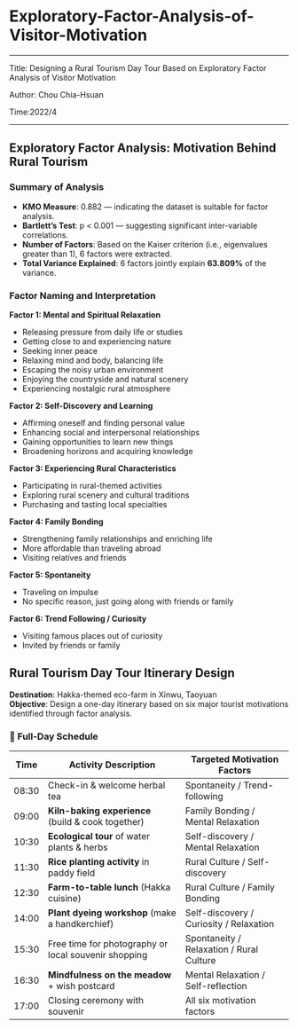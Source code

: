 # Exploratory-Factor-Analysis-of-Visitor-Motivation

---
Title: Designing a Rural Tourism Day Tour Based on Exploratory Factor Analysis of Visitor Motivation

Author: Chou Chia-Hsuan

Time:2022/4

---

## Exploratory Factor Analysis: Motivation Behind Rural Tourism

### Summary of Analysis

- **KMO Measure**: 0.882 — indicating the dataset is suitable for factor analysis.
- **Bartlett’s Test**: p < 0.001 — suggesting significant inter-variable correlations.
- **Number of Factors**: Based on the Kaiser criterion (i.e., eigenvalues greater than 1), 6 factors were extracted.
- **Total Variance Explained**: 6 factors jointly explain **63.809%** of the variance.

### Factor Naming and Interpretation

**Factor 1: Mental and Spiritual Relaxation**
- Releasing pressure from daily life or studies
- Getting close to and experiencing nature
- Seeking inner peace
- Relaxing mind and body, balancing life
- Escaping the noisy urban environment
- Enjoying the countryside and natural scenery
- Experiencing nostalgic rural atmosphere

**Factor 2: Self-Discovery and Learning**
- Affirming oneself and finding personal value
- Enhancing social and interpersonal relationships
- Gaining opportunities to learn new things
- Broadening horizons and acquiring knowledge

**Factor 3: Experiencing Rural Characteristics**
- Participating in rural-themed activities
- Exploring rural scenery and cultural traditions
- Purchasing and tasting local specialties

**Factor 4: Family Bonding**
- Strengthening family relationships and enriching life
- More affordable than traveling abroad
- Visiting relatives and friends

**Factor 5: Spontaneity**
- Traveling on impulse
- No specific reason, just going along with friends or family

**Factor 6: Trend Following / Curiosity**
- Visiting famous places out of curiosity
- Invited by friends or family

## Rural Tourism Day Tour Itinerary Design

**Destination**: Hakka-themed eco-farm in Xinwu, Taoyuan  
**Objective**: Design a one-day itinerary based on six major tourist motivations identified through factor analysis.

### 🌿 Full-Day Schedule

| Time   | Activity Description                                | Targeted Motivation Factors                            |
|--------|-----------------------------------------------------|---------------------------------------------------------|
| 08:30  | Check-in & welcome herbal tea                       | Spontaneity / Trend-following                           |
| 09:00  | **Kiln-baking experience** (build & cook together)  | Family Bonding / Mental Relaxation                      |
| 10:30  | **Ecological tour** of water plants & herbs         | Self-discovery / Mental Relaxation                      |
| 11:30  | **Rice planting activity** in paddy field           | Rural Culture / Self-discovery                          |
| 12:30  | **Farm-to-table lunch** (Hakka cuisine)             | Rural Culture / Family Bonding                          |
| 14:00  | **Plant dyeing workshop** (make a handkerchief)     | Self-discovery / Curiosity / Relaxation                 |
| 15:30  | Free time for photography or local souvenir shopping| Spontaneity / Relaxation / Rural Culture                |
| 16:30  | **Mindfulness on the meadow** + wish postcard       | Mental Relaxation / Self-reflection                     |
| 17:00  | Closing ceremony with souvenir                      | All six motivation factors                              |


